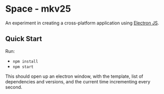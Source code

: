 # Space - mkv25

An experiment in creating a cross-platform application using [Electron JS](https://www.electronjs.org/docs/latest/tutorial/quick-start).

## Quick Start

Run:
- `npm install`
- `npm start`

This should open up an electron window, with the template, list of dependencies and versions, and the current time incrementing every second.